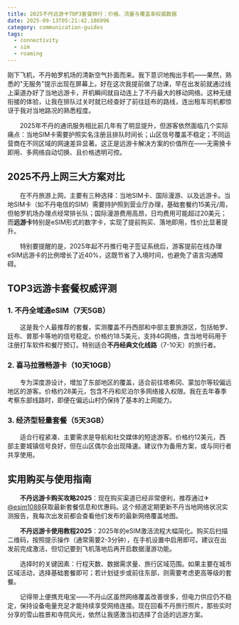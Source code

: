 ```yaml
---
title: 2025不丹远游卡TOP3套餐排行：价格、流量与覆盖率权威数据
date: 2025-09-13T05:21:42.186996
category: communication-guides
tags:
  - connectivity
  - sim
  - roaming
---
```


刚下飞机，不丹帕罗机场的清新空气扑面而来。我下意识地掏出手机——果然，熟悉的"无服务"提示出现在屏幕上。好在这次我提前做了功课，早在出发前就通过线上渠道办好了当地远游卡，开机瞬间就自动连上了不丹最大的移动网络。这种无缝衔接的体验，让我在排队过关时就已经查好了前往廷布的路线，连出租车司机都惊讶于我对当地路况的熟悉程度。

　　2025年不丹的通讯服务相比前几年有了明显提升，但游客依然面临几个实际痛点：当地SIM卡需要护照实名注册且排队时间长；山区信号覆盖不稳定；不同运营商在不同区域的网速差异显著。这正是远游卡解决方案的价值所在——无需换卡即用、多网络自动切换、且价格透明可控。

## 2025不丹上网三大方案对比

　　在不丹旅游上网，主要有三种选择：当地SIM卡、国际漫游、以及远游卡。当地SIM卡（如不丹电信的SIM）需要持护照到营业厅办理，基础套餐约15美元/周，但帕罗机场办理点经常排长队；国际漫游费用高昂，日均费用可能超过20美元；而**远游卡**特别是eSIM形式的数字卡，实现了提前购买、落地即用，性价比显著提升。

　　特别要提醒的是，2025年起不丹推行电子签证系统后，游客提前在线办理eSIM远游卡的比例增长了近40%，这既节省了入境时间，也避免了语言沟通障碍。

## TOP3远游卡套餐权威评测

### 1. 不丹全域通eSIM（7天5GB）
　　这是我个人最推荐的套餐，实测覆盖不丹西部和中部主要旅游区，包括帕罗、廷布、普那卡等地的信号稳定。价格约18.5美元，支持4G网络，含当地号码用于注册打车软件和餐厅预订。特别适合**不丹经典文化线路**（7-10天）的旅行者。

### 2. 喜马拉雅畅游卡（10天10GB）
　　专为深度游设计，增加了东部地区的覆盖，适合前往塔希冈、蒙加尔等较偏远地区的游客。价格约28美元，包含不丹和尼泊尔多网络接入权限。我在去年春季考察东部线路时，即便在偏远山村仍保持了基本的上网能力。

### 3. 经济型轻量套餐（5天3GB）
　　适合行程紧凑、主要需求是导航和社交媒体的短途游客。价格约12美元，西部主要城镇信号良好，但在山区偶尔会出现降速。建议作为备用方案，或与同行者共享使用。

## 实用购买与使用指南

　　**不丹远游卡购买攻略2025**：现在购买渠道已经非常便利，推荐通过✈[@esim1088](https://t.me/s/esim1088)获取最新套餐信息和优惠码。这个频道定期更新不丹当地网络状况实测报告，我每次出发前都会查看他们发布的最新网络覆盖地图。

　　**不丹远游卡使用教程2025**：2025年的eSIM激活流程大幅简化。购买后扫描二维码，按照提示操作（通常需要2-3分钟），在手机设置中启用即可。建议在出发前完成激活，但切记要到飞机落地后再开启数据漫游功能。

　　选择时的关键因素：行程天数、数据需求量、旅行区域范围。如果主要在城市区域活动，选择基础套餐即可；若计划徒步或前往东部，则需要考虑更高等级的套餐。

　　记得带上便携充电宝——不丹山区虽然网络覆盖改善很多，但电力供应仍不稳定，保持设备电量充足才能持续享受网络连接。现在回看不丹旅行照片，那些实时分享的雪山胜景和寺院风光，依然让我感激当初选择了合适的远游方案。